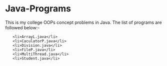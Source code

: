 # Java-Programs
This is my college OOPs concept problems in Java.
The list of programs are followed below:-
<head>
  <ul>
    
    <li>ArrayL.java</li>
    <li>CaculatorP.java</li>
    <li>Division.java</li>
    <li>FileP.java</li>
    <li>MultiThread.java</li>
    <li>Student.java</li>
  </ul>
 </head>
